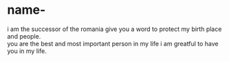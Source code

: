 # name-
i am the successor of the romania give you a word to protect my birth place and people.
<br> you are the best and most important person in my life i am greatful to have you in my life.